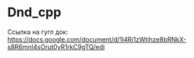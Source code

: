 # Dnd_cpp

Ссылка на гугл док: https://docs.google.com/document/d/1I4Ri1zWtjhze8bRNkX-s8R6mnI4sOrut0yR1rkC9gTQ/edi 
